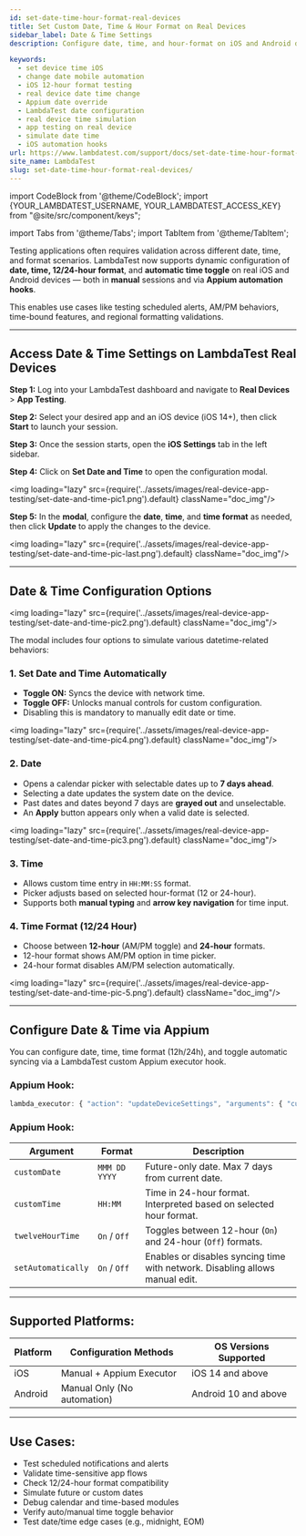 ```yaml
---
id: set-date-time-hour-format-real-devices
title: Set Custom Date, Time & Hour Format on Real Devices
sidebar_label: Date & Time Settings
description: Configure date, time, and hour-format on iOS and Android devices during manual and Appium-based automation testing on LambdaTest.

keywords:
  - set device time iOS
  - change date mobile automation
  - iOS 12-hour format testing
  - real device date time change
  - Appium date override
  - LambdaTest date configuration
  - real device time simulation
  - app testing on real device
  - simulate date time
  - iOS automation hooks
url: https://www.lambdatest.com/support/docs/set-date-time-hour-format-real-devices/
site_name: LambdaTest
slug: set-date-time-hour-format-real-devices/
---
```

import CodeBlock from '@theme/CodeBlock';
import {YOUR_LAMBDATEST_USERNAME, YOUR_LAMBDATEST_ACCESS_KEY} from "@site/src/component/keys";

import Tabs from '@theme/Tabs';
import TabItem from '@theme/TabItem';

<script type="application/ld+json"
  dangerouslySetInnerHTML={{ __html: JSON.stringify({
    "@context": "https://schema.org",
    "@type": "BreadcrumbList",
    "itemListElement": [{
      "@type": "ListItem",
      "position": 1,
      "name": "Home",
      "item": "https://www.lambdatest.com"
    },{
      "@type": "ListItem",
      "position": 2,
      "name": "Support",
      "item": "https://www.lambdatest.com/support/docs/"
    },{
      "@type": "ListItem",
      "position": 3,
      "name": "Set Date and Time on Real Devices",
      "item": "https://www.lambdatest.com/support/docs/set-date-time-hour-format-real-devices/"
    }]
  }) }}
></script>


Testing applications often requires validation across different date, time, and format scenarios. LambdaTest now supports dynamic configuration of **date, time, 12/24-hour format**, and **automatic time toggle** on real iOS and Android devices — both in **manual** sessions and via **Appium automation hooks**.

This enables use cases like testing scheduled alerts, AM/PM behaviors, time-bound features, and regional formatting validations.

---

## Access Date & Time Settings on LambdaTest Real Devices

**Step 1:** Log into your LambdaTest dashboard and navigate to **Real Devices** > **App Testing**.

**Step 2:** Select your desired app and an iOS device (iOS 14+), then click **Start** to launch your session.

**Step 3:** Once the session starts, open the **iOS Settings** tab in the left sidebar.

**Step 4:** Click on **Set Date and Time** to open the configuration modal. 

<img loading="lazy" src={require('../assets/images/real-device-app-testing/set-date-and-time-pic1.png').default} className="doc_img"/>

**Step 5:**  In the **modal**, configure the **date**, **time**, and **time format** as needed, then click **Update** to apply the changes to the device.

<img loading="lazy" src={require('../assets/images/real-device-app-testing/set-date-and-time-pic-last.png').default} className="doc_img"/>


---

## Date & Time Configuration Options

<img loading="lazy" src={require('../assets/images/real-device-app-testing/set-date-and-time-pic2.png').default} className="doc_img"/>

The modal includes four options to simulate various datetime-related behaviors:

### 1. Set Date and Time Automatically
- **Toggle ON:** Syncs the device with network time.
- **Toggle OFF:** Unlocks manual controls for custom configuration.
- Disabling this is mandatory to manually edit date or time.

<img loading="lazy" src={require('../assets/images/real-device-app-testing/set-date-and-time-pic4.png').default} className="doc_img"/>


### 2. Date
- Opens a calendar picker with selectable dates up to **7 days ahead**.
- Selecting a date updates the system date on the device.
- Past dates and dates beyond 7 days are **grayed out** and unselectable.
- An **Apply** button appears only when a valid date is selected.

<img loading="lazy" src={require('../assets/images/real-device-app-testing/set-date-and-time-pic3.png').default} className="doc_img"/>


### 3. Time
- Allows custom time entry in `HH:MM:SS` format.
- Picker adjusts based on selected hour-format (12 or 24-hour).
- Supports both **manual typing** and **arrow key navigation** for time input.

### 4. Time Format (12/24 Hour)
- Choose between **12-hour** (AM/PM toggle) and **24-hour** formats.
- 12-hour format shows AM/PM option in time picker.
- 24-hour format disables AM/PM selection automatically.

<img loading="lazy" src={require('../assets/images/real-device-app-testing/set-date-and-time-pic-5.png').default} className="doc_img"/>

---

## Configure Date & Time via Appium

You can configure date, time, time format (12h/24h), and toggle automatic syncing via a LambdaTest custom Appium executor hook.

### Appium Hook:

```js
lambda_executor: { "action": "updateDeviceSettings", "arguments": { "customDate": "Jun 20 2025", "customTime": "15:05", "twelveHourTime": "On", "setAutomatically": "On" } } 
```


### Appium Hook:

| Argument           | Format        | Description                                                                  |
| ------------------ | ------------- | ---------------------------------------------------------------------------- |
| `customDate`       | `MMM DD YYYY` | Future-only date. Max 7 days from current date.                              |
| `customTime`       | `HH:MM`       | Time in 24-hour format. Interpreted based on selected hour format.           |
| `twelveHourTime`   | `On` / `Off`  | Toggles between 12-hour (`On`) and 24-hour (`Off`) formats.                  |
| `setAutomatically` | `On` / `Off`  | Enables or disables syncing time with network. Disabling allows manual edit. |

---

## Supported Platforms: 

| Platform | Configuration Methods       | OS Versions Supported |
| -------- | --------------------------- | --------------------- |
| iOS      | Manual + Appium Executor    | iOS 14 and above      |
| Android  | Manual Only (No automation) | Android 10 and above  |


---

## Use Cases: 

- Test scheduled notifications and alerts
- Validate time-sensitive app flows
- Check 12/24-hour format compatibility
- Simulate future or custom dates
- Debug calendar and time-based modules
- Verify auto/manual time toggle behavior
- Test date/time edge cases (e.g., midnight, EOM)
